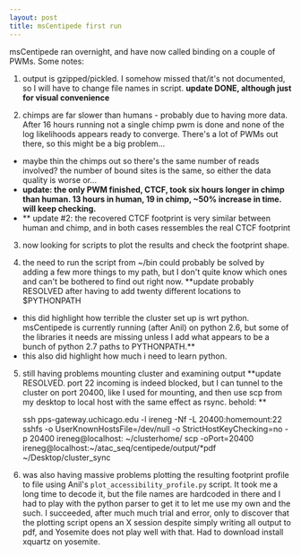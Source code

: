 ```yaml
---
layout: post
title: msCentipede first run
---
```


msCentipede ran overnight, and have now called binding on a couple of PWMs. Some notes:

1. output is gzipped/pickled. I somehow missed that/it's not documented, so I will have to change file names in script. **update DONE, although just for visual convenience**

2. chimps are far slower than humans - probably due to having more data. After 16 hours running not a single chimp pwm is done and none of the log likelihoods appears ready to converge. There's a lot of PWMs out there, so this might be a big problem...
  - maybe thin the chimps out so there's the same number of reads involved? the number of bound sites is the same, so either the data quality is worse or...
  - **update: the only PWM finished, CTCF, took six hours longer in chimp than human. 13 hours in human, 19 in chimp, ~50% increase in time. will keep checking.**
  - ** update #2: the recovered CTCF footprint is very similar between human and chimp, and in both cases ressembles the real CTCF footprint

3. now looking for scripts to plot the results and check the footprint shape. 

4. the need to run the script from ~/bin could probably be solved by adding a few more things to my path, but I don't quite know which ones and can't be bothered to find out right now. **update probably RESOLVED after having to add twenty different locations to $PYTHONPATH
  - this did highlight how terrible the cluster set up is wrt python. msCentipede is currently running (after Anil) on python 2.6, but some of the libraries it needs are missing unless I add what appears to be a bunch of python 2.7 paths to PYTHONPATH.**
  - this also did highlight how much i need to learn python.  

5. still having problems mounting cluster and examining output **update RESOLVED. port 22 incoming is indeed blocked, but I can tunnel to the cluster on port 20400, like I used for mounting, and then use scp from my desktop to local host with the same effect as rsync. behold: ** 

    ssh pps-gateway.uchicago.edu -l ireneg -Nf -L 20400:homemount:22
    sshfs -o UserKnownHostsFile=/dev/null -o StrictHostKeyChecking=no -p 20400    ireneg@localhost: ~/clusterhome/
    scp -oPort=20400 ireneg@localhost:~/atac_seq/centipede/output/*pdf ~/Desktop/cluster_sync

6. was also having massive problems plotting the resulting footprint profile to file using Anil's `plot_accessibility_profile.py` script. It took me a long time to decode it, but the file names are hardcoded in there and I had to play with the python parser to get it to let me use my own and the such. I succeeded, after much much trial and error, only to discover that the plotting script opens an X session despite simply writing all output to pdf, and Yosemite does not play well with that. Had to download install xquartz on yosemite. 
